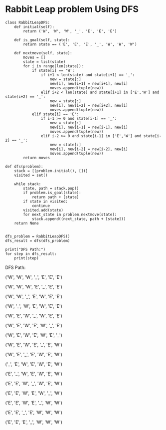 # Rabbit Leap problem Using DFS

```
class RabbitLeapDFS:
    def initial(self):
        return ('W', 'W', 'W', '_', 'E', 'E', 'E')

    def is_goal(self, state):
        return state == ('E', 'E', 'E', '_', 'W', 'W', 'W')

    def nextmove(self, state):
        moves = []
        state = list(state)
        for i in range(len(state)):
            if state[i] == 'W':
                if i+1 < len(state) and state[i+1] == '_':
                    new = state[:]
                    new[i], new[i+1] = new[i+1], new[i]
                    moves.append(tuple(new))
                elif i+2 < len(state) and state[i+1] in ['E','W'] and state[i+2] == '_':
                    new = state[:]
                    new[i], new[i+2] = new[i+2], new[i]
                    moves.append(tuple(new))
            elif state[i] == 'E':
                if i-1 >= 0 and state[i-1] == '_':
                    new = state[:]
                    new[i], new[i-1] = new[i-1], new[i]
                    moves.append(tuple(new))
                elif i-2 >= 0 and state[i-1] in ['E','W'] and state[i-2] == '_':
                    new = state[:]
                    new[i], new[i-2] = new[i-2], new[i]
                    moves.append(tuple(new))
        return moves

def dfs(problem):
    stack = [(problem.initial(), [])]
    visited = set()

    while stack:
        state, path = stack.pop()
        if problem.is_goal(state):
            return path + [state]
        if state in visited:
            continue
        visited.add(state)
        for next_state in problem.nextmove(state):
            stack.append((next_state, path + [state]))
    return None


dfs_problem = RabbitLeapDFS()
dfs_result = dfs(dfs_problem)

print("DFS Path:")
for step in dfs_result:
    print(step)
```
DFS Path:

('W', 'W', 'W', '_', 'E', 'E', 'E')

('W', 'W', 'W', 'E', '_', 'E', 'E')

('W', 'W', '_', 'E', 'W', 'E', 'E')

('W', '_', 'W', 'E', 'W', 'E', 'E')

('W', 'E', 'W', '_', 'W', 'E', 'E')

('W', 'E', 'W', 'E', 'W', '_', 'E')

('W', 'E', 'W', 'E', 'W', 'E', '_')

('W', 'E', 'W', 'E', '_', 'E', 'W')

('W', 'E', '_', 'E', 'W', 'E', 'W')

('_', 'E', 'W', 'E', 'W', 'E', 'W')

('E', '_', 'W', 'E', 'W', 'E', 'W')

('E', 'E', 'W', '_', 'W', 'E', 'W')

('E', 'E', 'W', 'E', 'W', '_', 'W')

('E', 'E', 'W', 'E', '_', 'W', 'W')

('E', 'E', '_', 'E', 'W', 'W', 'W')

('E', 'E', 'E', '_', 'W', 'W', 'W')
